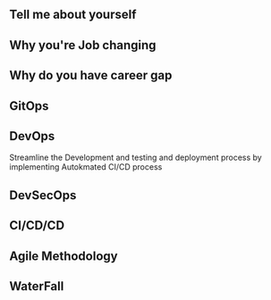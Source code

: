 ## Tell me about yourself


## Why you're Job changing


## Why do you have career gap

## GitOps

## DevOps
Streamline the Development and testing and deployment process by implementing Autokmated CI/CD process 

## DevSecOps

## CI/CD/CD

## Agile Methodology

## WaterFall
